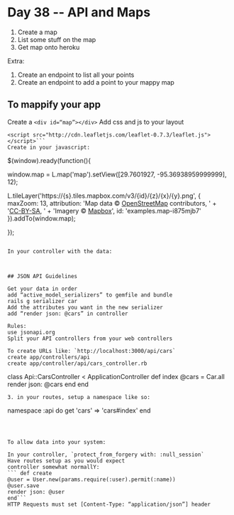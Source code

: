 Day 38 -- API and Maps
======================


1. Create a map
2. List some stuff on the map
3. Get map onto heroku


Extra:

1. Create an endpoint to list all your points
2. Create an endpoint to add a point to your mappy map


## To mappify your app

Create a ```<div id=“map”></div>```
Add css and js to your layout
``` <link rel="stylesheet" href="http://cdn.leafletjs.com/leaflet-0.7.3/leaflet.css" />
<script src="http://cdn.leafletjs.com/leaflet-0.7.3/leaflet.js"></script>```
Create in your javascript:
```
$(window).ready(function(){

window.map = L.map('map').setView([29.7601927, -95.36938959999999], 12);

L.tileLayer('https://{s}.tiles.mapbox.com/v3/{id}/{z}/{x}/{y}.png', {
maxZoom: 13,
attribution: 'Map data &copy; <a href="http://openstreetmap.org">OpenStreetMap</a> contributors, ' +
'<a href="http://creativecommons.org/licenses/by-sa/2.0/">CC-BY-SA</a>, ' +
'Imagery © <a href="http://mapbox.com">Mapbox</a>',
id: 'examples.map-i875mjb7'
}).addTo(window.map);

});
```

In your controller with the data:

```
<script>
$(window).ready(function(){
<% @points.each do |point| %>
L.marker([<%= point.lat %>, <%= point.lng %>])
.addTo(window.map)
.bindPopup("<b><%= point.name %></b>");
<% end %>
});
</script>
```


## JSON API Guidelines

Get your data in order
add “active_model_serializers” to gemfile and bundle
rails g serializer car
Add the attributes you want in the new serializer
add “render json: @cars” in controller

Rules:
use jsonapi.org
Split your API controllers from your web controllers

To create URLs like: `http://localhost:3000/api/cars`
create app/controllers/api
create app/controller/api/cars_controller.rb
```
class Api::CarsController < ApplicationController
  def index
    @cars = Car.all
   render json: @cars
  end
end
```
3. in your routes, setup a namespace like so:
```
namespace :api do
  get 'cars' => 'cars#index'
end
```



To allow data into your system:

In your controller, `protect_from_forgery with: :null_session`
Have routes setup as you would expect
controller somewhat normallY:
``` def create
@user = User.new(params.require(:user).permit(:name))
@user.save
render json: @user
end```
HTTP Requests must set [Content-Type: “application/json”] header

